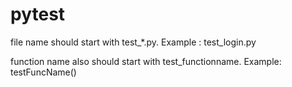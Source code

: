 # pytest

file name should start with test_*.py. Example : test_login.py

function name also should start with test_functionname. Example: testFuncName()
